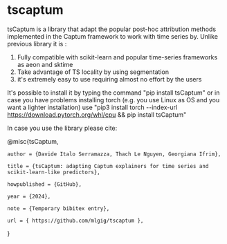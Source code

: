# tscaptum

tsCaptum is a library that adapt the popular post-hoc attribution methods implemented in the Captum
framework to work with time series by. Unlike previous library it is :
1) Fully compatible with scikit-learn and popular time-series frameworks as aeon and sktime
2) Take advantage of TS locality by using segmentation
3) it's extremely easy to use requiring almost no effort by the users

It's possible to install it by typing the command "pip install tsCaptum" or in case you have problems 
installing torch (e.g. you use Linux as OS and you want a lighter installation) use 
"pip3 install torch --index-url https://download.pytorch.org/whl/cpu && pip install tsCaptum"

In case you use the library please cite:

@misc{tsCaptum,
    
    author = {Davide Italo Serramazza, Thach Le Nguyen, Georgiana Ifrim},
    
    title = {tsCaptum: adapting Captum explainers for time series and scikit-learn-like predictors},
    
    howpublished = {GitHub},
    
    year = {2024},
    
    note = {Temporary bibitex entry},
    
    url = { https://github.com/mlgig/tscaptum },
}
